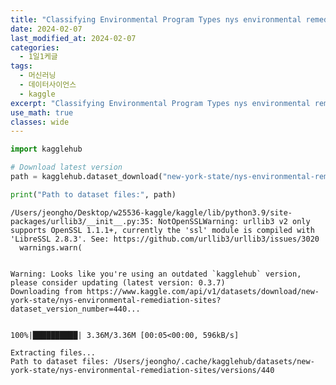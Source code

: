 ```yaml
---
title: "Classifying Environmental Program Types nys environmental remediation sites"
date: 2024-02-07
last_modified_at: 2024-02-07
categories:
  - 1일1케글
tags:
  - 머신러닝
  - 데이터사이언스
  - kaggle
excerpt: "Classifying Environmental Program Types nys environmental remediation sites 프로젝트"
use_math: true
classes: wide
---
```

```python
import kagglehub

# Download latest version
path = kagglehub.dataset_download("new-york-state/nys-environmental-remediation-sites")

print("Path to dataset files:", path)
```

    /Users/jeongho/Desktop/w25536-kaggle/kaggle/lib/python3.9/site-packages/urllib3/__init__.py:35: NotOpenSSLWarning: urllib3 v2 only supports OpenSSL 1.1.1+, currently the 'ssl' module is compiled with 'LibreSSL 2.8.3'. See: https://github.com/urllib3/urllib3/issues/3020
      warnings.warn(


    Warning: Looks like you're using an outdated `kagglehub` version, please consider updating (latest version: 0.3.7)
    Downloading from https://www.kaggle.com/api/v1/datasets/download/new-york-state/nys-environmental-remediation-sites?dataset_version_number=440...


    100%|██████████| 3.36M/3.36M [00:05<00:00, 596kB/s]

    Extracting files...
    Path to dataset files: /Users/jeongho/.cache/kagglehub/datasets/new-york-state/nys-environmental-remediation-sites/versions/440


    



```python

```
